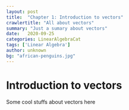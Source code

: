 ```yaml
---
layout: post
title:  "Chapter 1: Introduction to vectors"
crawlertitle: "All about vectors"
summary: "Just a sumary about vectors"
date:   2020-09-25
categories: LinearAlgebraCat
tags: ['Linear Algebra']
author: unknown
bg: "african-penguins.jpg"
---
```


# Introduction to vectors

Some cool stuffs about vectors here
